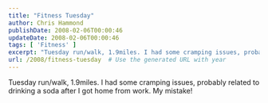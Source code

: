 ```yaml
---
title: "Fitness Tuesday"
author: Chris Hammond
publishDate: 2008-02-06T00:00:46
updateDate: 2008-02-06T00:00:46
tags: [ 'Fitness' ]
excerpt: "Tuesday run/walk, 1.9miles. I had some cramping issues, probably related to drinking a soda after I got home from work. My mistake!"
url: /2008/fitness-tuesday  # Use the generated URL with year
---
```

<p>Tuesday run/walk, 1.9miles. I had some cramping issues, probably related to drinking a soda after I got home from work. My mistake!</p>

